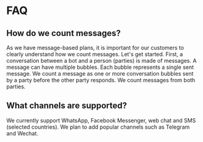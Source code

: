 # FAQ

## How do we count messages?

As we have message-based plans, it is important for our customers to clearly understand how we count messages.  Let's get started.  First, a conversation between a bot and a person \(parties\) is made of messages.  A message can have multiple bubbles.  Each bubble represents a single sent message.  We count a message as one or more conversation bubbles sent by a party before the other party responds.  We count messages from both parties.

## What channels are supported?

We currently support WhatsApp, Facebook Messenger, web  chat and SMS \(selected countries\).   We plan to add popular channels such as Telegram and Wechat.

